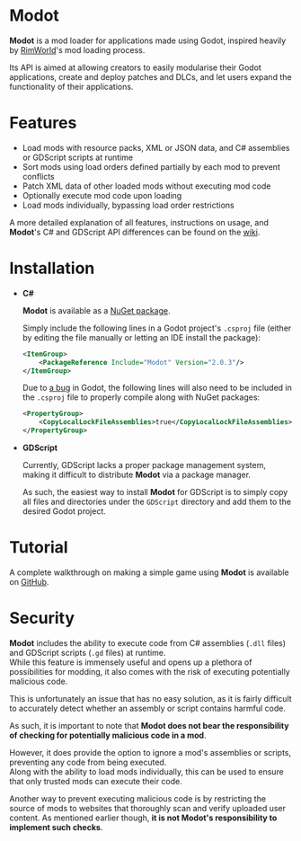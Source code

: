 # Modot

**Modot** is a mod loader for applications made using Godot, inspired heavily by [RimWorld](https://rimworldgame.com)'s mod loading process.

Its API is aimed at allowing creators to easily modularise their Godot applications, create and deploy patches and DLCs, and let users expand the functionality of their applications.

# Features

- Load mods with resource packs, XML or JSON data, and C# assemblies or GDScript scripts at runtime
- Sort mods using load orders defined partially by each mod to prevent conflicts
- Patch XML data of other loaded mods without executing mod code
- Optionally execute mod code upon loading
- Load mods individually, bypassing load order restrictions

A more detailed explanation of all features, instructions on usage, and **Modot**'s C# and GDScript API differences can be found on the [wiki](https://github.com/Carnagion/Modot/wiki).

# Installation

- **C#**

  **Modot** is available as a [NuGet package](https://www.nuget.org/packages/Modot).

  Simply include the following lines in a Godot project's `.csproj` file (either by editing the file manually or letting an IDE install the package):
  ```xml
  <ItemGroup>
      <PackageReference Include="Modot" Version="2.0.3"/>
  </ItemGroup>
   ```
  Due to [a bug](https://github.com/godotengine/godot/issues/42271) in Godot, the following lines will also need to be included in the `.csproj` file to properly compile along with NuGet packages:
  ```xml
  <PropertyGroup>
      <CopyLocalLockFileAssemblies>true</CopyLocalLockFileAssemblies>
  </PropertyGroup>
  ```

- **GDScript**

  Currently, GDScript lacks a proper package management system, making it difficult to distribute **Modot** via a package manager.
  
  As such, the easiest way to install **Modot** for GDScript is to simply copy all files and directories under the `GDScript` directory and add them to the desired Godot project.

# Tutorial

A complete walkthrough on making a simple game using **Modot** is available on [GitHub](https://github.com/Carnagion/Pong).

# Security

**Modot** includes the ability to execute code from C# assemblies (`.dll` files) and GDScript scripts (`.gd` files) at runtime.  
While this feature is immensely useful and opens up a plethora of possibilities for modding, it also comes with the risk of executing potentially malicious code.

This is unfortunately an issue that has no easy solution, as it is fairly difficult to accurately detect whether an assembly or script contains harmful code.

As such, it is important to note that **Modot does not bear the responsibility of checking for potentially malicious code in a mod**.

However, it does provide the option to ignore a mod's assemblies or scripts, preventing any code from being executed.  
Along with the ability to load mods individually, this can be used to ensure that only trusted mods can execute their code.

Another way to prevent executing malicious code is by restricting the source of mods to websites that thoroughly scan and verify uploaded user content.
As mentioned earlier though, **it is not Modot's responsibility to implement such checks**.